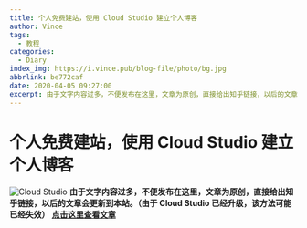 ```yaml
---
title: 个人免费建站，使用 Cloud Studio 建立个人博客
author: Vince
tags:
  - 教程
categories:
  - Diary
index_img: https://i.vince.pub/blog-file/photo/bg.jpg
abbrlink: be772caf
date: 2020-04-05 09:27:00
excerpt: 由于文字内容过多，不便发布在这里，文章为原创，直接给出知乎链接，以后的文章会更新到本站（由于 Cloud Studio 已经升级，该方法可能已经失效）
---
```

# 个人免费建站，使用 Cloud Studio 建立个人博客

![Cloud Studio](https://i.vince.pub/blog-file/photo/7445eabe-a3bc-4bb6-b2d5-e1cf0b64fc2b.png)
**由于文字内容过多，不便发布在这里，文章为原创，直接给出知乎链接，以后的文章会更新到本站。（由于 Cloud Studio 已经升级，该方法可能已经失效）**
**[点击这里查看文章](https://zhuanlan.zhihu.com/p/73998745)**
